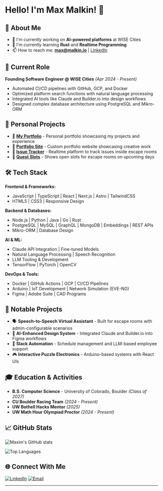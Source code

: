 # Hello! I'm Max Malkin! 👋

## 🚀 About Me
- 🔭 I'm currently working on **AI-powered platforms** at WISE Cities
- 🌱 I'm currently learning **Rust** and **Realtime Programming**
- 📫 How to reach me: **max@malkin.io** | [LinkedIn](https://linkedin.com/in/mmalkin0)

## 💼 Current Role
**Founding Software Engineer @ WISE Cities** *(Apr 2024 - Present)*
- Automated CI/CD pipelines with GitHub, GCP, and Docker
- Optimized platform search functions with natural language processing
- Integrated AI tools like Claude and Builder.io into design workflows
- Designed complex database architecture using PostgreSQL and Mikro-ORM

## 🚀 Personal Projects
- 💼 **[My Portfolio](https://www.malkin.io)** - Personal portfolio showcasing my projects and experience
- 🎨 **[Portfolio Site](https://www.becca.malkin.io)** - Custom portfolio website showcasing creative work
- 🔧 **[Issue Tracker](https://www.issuetracker.malkin.io)** - Realtime platform to track issues inside escape rooms
- 🎯 **[Quest Slots](https://www.questslots.malkin.io)** - Shows open slots for escape rooms on upcoming days

## 🛠 Tech Stack

**Frontend & Frameworks:**
- JavaScript | TypeScript | React | Next.js | Astro | TailwindCSS
- HTML5 | CSS3 | Responsive Design

**Backend & Databases:**
- Node.js | Python | Java | Go | Rust
- PostgreSQL | MySQL | GraphQL | MongoDB | Embeddings | REST APIs
- Mikro-ORM | Database Design

**AI & ML:**
- Claude API Integration | Fine-tuned Models
- Natural Language Processing | Speech Recognition
- LLM Tooling & Development
- TensorFlow | PyTorch | OpenCV

**DevOps & Tools:**
- Docker | GitHub Actions | GCP | CI/CD Pipelines
- Arduino | IoT Development | Network Simulation (EVE-NG)
- Figma | Adobe Suite | CAD Programs

## 🎯 Notable Projects
- 🗣️ **Speech-to-Speech Virtual Assistant** - Built for escape rooms with admin-configurable scenarios
- 🤖 **AI-Enhanced Design System** - Integrated Claude and Builder.io into Figma workflows
- 📱 **Slack Automation** - Schedule management and LLM-based employee support
- 🎮 **Interactive Puzzle Electronics** - Arduino-based systems with React UIs

## 🎓 Education & Activities
- **B.S. Computer Science** - University of Colorado, Boulder *(Class of 2027)*
- **CU Boulder Racing Team** *(2024 - Present)*
- **UW Bothell Hacks Mentor** *(2025)*
- **UW Math Hour Olympiad Proctor** *(2024 - Present)*

## 📈 GitHub Stats

![Maxim's GitHub stats](https://github-readme-stats.vercel.app/api?username=maxmalkin&show_icons=true&theme=radical)

![Top Languages](https://github-readme-stats.vercel.app/api/top-langs/?username=maxmalkin&layout=compact&theme=radical)

## 🌐 Connect With Me

[![LinkedIn](https://img.shields.io/badge/LinkedIn-0077B5?style=for-the-badge&logo=linkedin&logoColor=white)](https://linkedin.com/in/mmalkin0)
[![Email](https://img.shields.io/badge/Email-D14836?style=for-the-badge&logo=gmail&logoColor=white)](mailto:max@malkin.io)

---

